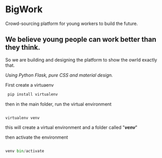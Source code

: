 # BigWork
Crowd-sourcing platform for young workers to build the future.

## We believe young people can work better than they think.
So we are building and designing the platform to show the owrld exactly that. 

*Using Python Flask, pure CSS and material design.*

First create a virtuaenv 


```python
 pip install virtualenv
```

then in the main folder, run the virtual environment

```pyhton

virtualenv venv

```
this will create a virtual environment and a folder called "***venv***"

then activate the environment

```python

venv bin/activate

```
